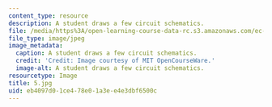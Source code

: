```yaml
---
content_type: resource
description: A student draws a few circuit schematics.
file: /media/https%3A/open-learning-course-data-rc.s3.amazonaws.com/ec-s06-practical-electronics-fall-2004/eb4097d01ce478e01a3ee4e3dbf6500c_5.jpg
file_type: image/jpeg
image_metadata:
  caption: A student draws a few circuit schematics.
  credit: 'Credit: Image courtesy of MIT OpenCourseWare.'
  image-alt: A student draws a few circuit schematics.
resourcetype: Image
title: 5.jpg
uid: eb4097d0-1ce4-78e0-1a3e-e4e3dbf6500c
---
```

